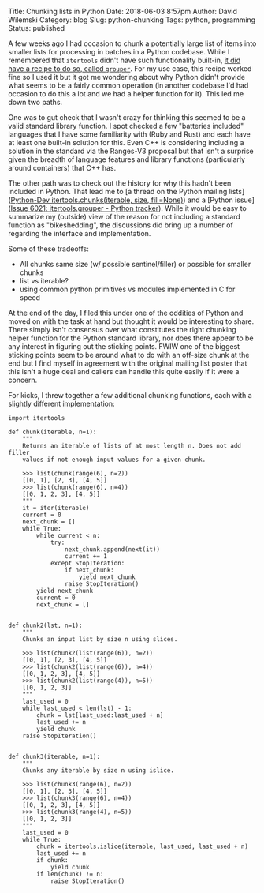Title: Chunking lists in Python
Date: 2018-06-03 8:57pm
Author: David Wilemski
Category: blog
Slug: python-chunking
Tags: python, programming
Status: published

A few weeks ago I had occasion to chunk a potentially large list of items into smaller lists for processing in batches in a Python codebase. While I remembered that `itertools` didn't have such functionality built-in, [it did have a recipe to do so, called `grouper`](https://docs.python.org/3.6/library/itertools.html#itertools-recipes). For my use case, this recipe worked fine so I used it but it got me wondering about why Python didn't provide what seems to be a fairly common operation (in another codebase I'd had occasion to do this a lot and we had a helper function for it). This led me down two paths.

One was to gut check that I wasn't crazy for thinking this seemed to be a valid standard library function. I spot checked a few "batteries included" languages that I have some familiarity with (Ruby and Rust) and each have at least one built-in solution for this. Even C++ is considering including a solution in the standard via the Ranges-V3 proposal but that isn't a surprise given the breadth of language features and library functions (particularly around containers) that C++ has.

The other path was to check out the history for why this hadn't been included in Python. That lead me to [a thread on the Python mailing lists]([Python-Dev itertools.chunks(iterable, size, fill=None)](https://mail.python.org/pipermail/python-dev/2012-June/120781.html)) and a [Python issue]([Issue 6021: itertools.grouper - Python tracker](https://bugs.python.org/issue6021)). While it would be easy to summarize my (outside) view of the reason for not including a standard function as "bikeshedding", the discussions did bring up a number of regarding the interface and implementation.

Some of these tradeoffs:
- All chunks same size (w/ possible sentinel/filler) or possible for smaller chunks
- list vs iterable?
- using common python primitives vs modules implemented in C for speed

At the end of the day, I filed this under one of the oddities of Python and moved on with the task at hand but thought it would be interesting to share. There simply isn't consensus over what constitutes the right chunking helper function for the Python standard library, nor does there appear to be any interest in figuring out the sticking points. FWIW one of the biggest sticking points seem to be around what to do with an off-size chunk at the end but I find myself in agreement with the original mailing list poster that this isn't a huge deal and callers can handle this quite easily if it were a concern.

For kicks, I threw together a few additional chunking functions, each with a slightly different implementation:

```
import itertools

def chunk(iterable, n=1):
    """
    Returns an iterable of lists of at most length n. Does not add filler
    values if not enough input values for a given chunk.

    >>> list(chunk(range(6), n=2))
    [[0, 1], [2, 3], [4, 5]]
    >>> list(chunk(range(6), n=4))
    [[0, 1, 2, 3], [4, 5]]
    """
    it = iter(iterable)
    current = 0
    next_chunk = []
    while True:
        while current < n:
            try:
                next_chunk.append(next(it))
                current += 1
            except StopIteration:
                if next_chunk:
                    yield next_chunk
                raise StopIteration()
        yield next_chunk
        current = 0
        next_chunk = []


def chunk2(lst, n=1):
    """
    Chunks an input list by size n using slices.

    >>> list(chunk2(list(range(6)), n=2))
    [[0, 1], [2, 3], [4, 5]]
    >>> list(chunk2(list(range(6)), n=4))
    [[0, 1, 2, 3], [4, 5]]
    >>> list(chunk2(list(range(4)), n=5))
    [[0, 1, 2, 3]]
    """
    last_used = 0
    while last_used < len(lst) - 1:
        chunk = lst[last_used:last_used + n]
        last_used += n
        yield chunk
    raise StopIteration()


def chunk3(iterable, n=1):
    """
    Chunks any iterable by size n using islice.

    >>> list(chunk3(range(6), n=2))
    [[0, 1], [2, 3], [4, 5]]
    >>> list(chunk3(range(6), n=4))
    [[0, 1, 2, 3], [4, 5]]
    >>> list(chunk3(range(4), n=5))
    [[0, 1, 2, 3]]
    """
    last_used = 0
    while True:
        chunk = itertools.islice(iterable, last_used, last_used + n)
        last_used += n
        if chunk:
            yield chunk
        if len(chunk) != n:
            raise StopIteration()

```
